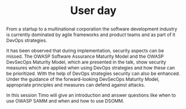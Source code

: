 ---
url: /user-day/2021/strategic-usage-of-samm-and-dsomm/
type: user-day
title: User day
name: Strategic use of OWASP SAMM and OWASP DSOMM
speaker: Timo Pagel
image: /img/people/Timo_Pagel.jpg
affiliation: 
role: 
linkedin: "https://www.linkedin.com/in/timo-pagel-80900b81/"
abstract: |
    From a startup to a multinational corporation the software development industry is currently dominated by agile frameworks and product teams and as part of it DevOps strategies.

    It has been observed that during implementation, security aspects can be missed. The OWASP Software Assurance Maturity Model and the OWASP DevSecOps Maturity Model, which are presented in the talk, show security measures which are applied when using DevOps strategies and how these can be prioritized. With the help of DevOps strategies security can also be enhanced. Under the guidance of the forward-looking DevSecOps Maturity Model, appropriate principles and measures can defend against attacks.

    In this session Timo will give an introduction and answer questions like when to use OWASP SAMM and when and how to use DSOMM.
bio: | 
    Timo has been in the IT industry for over twenty years. After being a system administrator and web developer in his early times, he became involved in OWASP. He now advises his clients on DevOps security, either hands on or as a trainer, with the focus on security test automation for software and infrastructure.
---